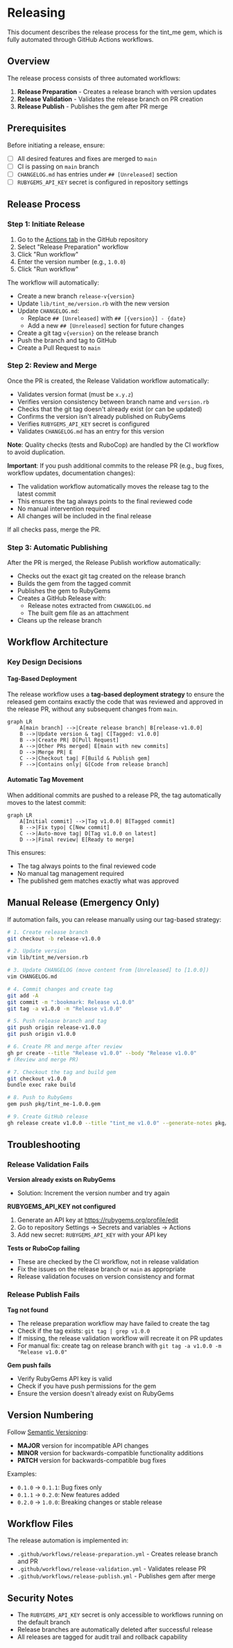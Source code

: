 # Releasing

This document describes the release process for the tint_me gem, which is fully automated through GitHub Actions workflows.

## Overview

The release process consists of three automated workflows:

1. **Release Preparation** - Creates a release branch with version updates
2. **Release Validation** - Validates the release branch on PR creation
3. **Release Publish** - Publishes the gem after PR merge

## Prerequisites

Before initiating a release, ensure:

- [ ] All desired features and fixes are merged to `main`
- [ ] CI is passing on `main` branch
- [ ] `CHANGELOG.md` has entries under `## [Unreleased]` section
- [ ] `RUBYGEMS_API_KEY` secret is configured in repository settings

## Release Process

### Step 1: Initiate Release

1. Go to the [Actions tab](../../actions) in the GitHub repository
2. Select "Release Preparation" workflow
3. Click "Run workflow"
4. Enter the version number (e.g., `1.0.0`)
5. Click "Run workflow"

The workflow will automatically:
- Create a new branch `release-v{version}`
- Update `lib/tint_me/version.rb` with the new version
- Update `CHANGELOG.md`:
  - Replace `## [Unreleased]` with `## [{version}] - {date}`
  - Add a new `## [Unreleased]` section for future changes
- Create a git tag `v{version}` on the release branch
- Push the branch and tag to GitHub
- Create a Pull Request to `main`

### Step 2: Review and Merge

Once the PR is created, the Release Validation workflow automatically:
- Validates version format (must be `x.y.z`)
- Verifies version consistency between branch name and `version.rb`
- Checks that the git tag doesn't already exist (or can be updated)
- Confirms the version isn't already published on RubyGems
- Verifies `RUBYGEMS_API_KEY` secret is configured
- Validates `CHANGELOG.md` has an entry for this version

**Note**: Quality checks (tests and RuboCop) are handled by the CI workflow to avoid duplication.

**Important**: If you push additional commits to the release PR (e.g., bug fixes, workflow updates, documentation changes):
- The validation workflow automatically moves the release tag to the latest commit
- This ensures the tag always points to the final reviewed code
- No manual intervention required
- All changes will be included in the final release

If all checks pass, merge the PR.

### Step 3: Automatic Publishing

After the PR is merged, the Release Publish workflow automatically:
- Checks out the exact git tag created on the release branch
- Builds the gem from the tagged commit
- Publishes the gem to RubyGems
- Creates a GitHub Release with:
  - Release notes extracted from `CHANGELOG.md`
  - The built gem file as an attachment
- Cleans up the release branch

## Workflow Architecture

### Key Design Decisions

#### Tag-Based Deployment

The release workflow uses a **tag-based deployment strategy** to ensure the released gem contains exactly the code that was reviewed and approved in the release PR, without any subsequent changes from `main`.

```mermaid
graph LR
    A[main branch] -->|Create release branch| B[release-v1.0.0]
    B -->|Update version & tag| C[Tagged: v1.0.0]
    B -->|Create PR| D[Pull Request]
    A -->|Other PRs merged| E[main with new commits]
    D -->|Merge PR| E
    C -->|Checkout tag| F[Build & Publish gem]
    F -->|Contains only| G[Code from release branch]
```

#### Automatic Tag Movement

When additional commits are pushed to a release PR, the tag automatically moves to the latest commit:

```mermaid
graph LR
    A[Initial commit] -->|Tag v1.0.0| B[Tagged commit]
    B -->|Fix typo| C[New commit]
    C -->|Auto-move tag| D[Tag v1.0.0 on latest]
    D -->|Final review| E[Ready to merge]
```

This ensures:
- The tag always points to the final reviewed code
- No manual tag management required
- The published gem matches exactly what was approved

## Manual Release (Emergency Only)

If automation fails, you can release manually using our tag-based strategy:

```bash
# 1. Create release branch
git checkout -b release-v1.0.0

# 2. Update version
vim lib/tint_me/version.rb

# 3. Update CHANGELOG (move content from [Unreleased] to [1.0.0])
vim CHANGELOG.md

# 4. Commit changes and create tag
git add -A
git commit -m ":bookmark: Release v1.0.0"
git tag -a v1.0.0 -m "Release v1.0.0"

# 5. Push release branch and tag
git push origin release-v1.0.0
git push origin v1.0.0

# 6. Create PR and merge after review
gh pr create --title "Release v1.0.0" --body "Release v1.0.0"
# (Review and merge PR)

# 7. Checkout the tag and build gem
git checkout v1.0.0
bundle exec rake build

# 8. Push to RubyGems
gem push pkg/tint_me-1.0.0.gem

# 9. Create GitHub release
gh release create v1.0.0 --title "tint_me v1.0.0" --generate-notes pkg/tint_me-1.0.0.gem
```

## Troubleshooting

### Release Validation Fails

**Version already exists on RubyGems**
- Solution: Increment the version number and try again

**RUBYGEMS_API_KEY not configured**
1. Generate an API key at https://rubygems.org/profile/edit
2. Go to repository Settings → Secrets and variables → Actions
3. Add new secret: `RUBYGEMS_API_KEY` with your API key

**Tests or RuboCop failing**
- These are checked by the CI workflow, not in release validation
- Fix the issues on the release branch or `main` as appropriate
- Release validation focuses on version consistency and format

### Release Publish Fails

**Tag not found**
- The release preparation workflow may have failed to create the tag
- Check if the tag exists: `git tag | grep v1.0.0`
- If missing, the release validation workflow will recreate it on PR updates
- For manual fix: create tag on release branch with `git tag -a v1.0.0 -m "Release v1.0.0"`

**Gem push fails**
- Verify RubyGems API key is valid
- Check if you have push permissions for the gem
- Ensure the version doesn't already exist on RubyGems

## Version Numbering

Follow [Semantic Versioning](https://semver.org/):

- **MAJOR** version for incompatible API changes
- **MINOR** version for backwards-compatible functionality additions  
- **PATCH** version for backwards-compatible bug fixes

Examples:
- `0.1.0` → `0.1.1`: Bug fixes only
- `0.1.1` → `0.2.0`: New features added
- `0.2.0` → `1.0.0`: Breaking changes or stable release

## Workflow Files

The release automation is implemented in:

- `.github/workflows/release-preparation.yml` - Creates release branch and PR
- `.github/workflows/release-validation.yml` - Validates release PR
- `.github/workflows/release-publish.yml` - Publishes gem after merge

## Security Notes

- The `RUBYGEMS_API_KEY` secret is only accessible to workflows running on the default branch
- Release branches are automatically deleted after successful release
- All releases are tagged for audit trail and rollback capability